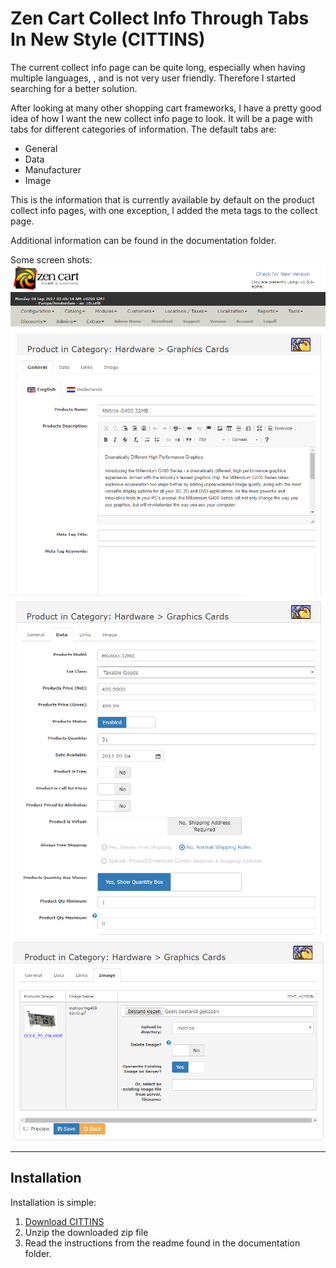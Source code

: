 # Zen Cart Collect Info Through Tabs In New Style (CITTINS)

The current collect info page can be quite long, especially when having multiple languages, , and is not very user friendly. Therefore I started searching for a better solution.

After looking at many other shopping cart frameworks, I have a pretty good idea of how I want the new  collect info page to look.
It will be a page with tabs for different categories of information. The default tabs are:
 - General
 - Data
 - Manufacturer
 - Image
 
This is the information that is currently available by default on the product collect info pages, with one exception, I added the meta tags to the collect page.

Additional information can be found in the documentation folder.

Some screen shots:
![screenshot1](/Documentation/images/collect_info_01.png)
![screenshot2](/Documentation/images/collect_info_02.png)
![screenshot3](/Documentation/images/collect_info_03.png)

--------------------

Installation
------------

Installation is simple:

1. [Download CITTINS](https://github.com/Zen4All-nl/Zen-Cart-Collect-Info-Through-Tabs-In-New-Style/releases)
2. Unzip the downloaded zip file
3. Read the instructions from the readme found in the documentation folder.
